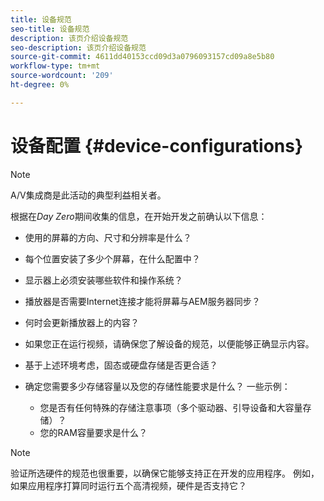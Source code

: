 ```yaml
---
title: 设备规范
seo-title: 设备规范
description: 该页介绍设备规范
seo-description: 该页介绍设备规范
source-git-commit: 4611dd40153ccd09d3a0796093157cd09a8e5b80
workflow-type: tm+mt
source-wordcount: '209'
ht-degree: 0%

---
```



# 设备配置 {#device-configurations}

>[!NOTE]
>
>A/V集成商是此活动的典型利益相关者。

根据在&#x200B;*Day Zero*&#x200B;期间收集的信息，在开始开发之前确认以下信息：

* 使用的屏幕的方向、尺寸和分辨率是什么？

* 每个位置安装了多少个屏幕，在什么配置中？

* 显示器上必须安装哪些软件和操作系统？

* 播放器是否需要Internet连接才能将屏幕与AEM服务器同步？

* 何时会更新播放器上的内容？

* 如果您正在运行视频，请确保您了解设备的规范，以便能够正确显示内容。

* 基于上述环境考虑，固态或硬盘存储是否更合适？

* 确定您需要多少存储容量以及您的存储性能要求是什么？ 一些示例：
   * 您是否有任何特殊的存储注意事项（多个驱动器、引导设备和大容量存储）？
   * 您的RAM容量要求是什么？


>[!NOTE]
>
>验证所选硬件的规范也很重要，以确保它能够支持正在开发的应用程序。 例如，如果应用程序打算同时运行五个高清视频，硬件是否支持它？
